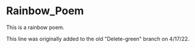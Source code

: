 # Rainbow_Poem

This is a rainbow poem.

This line was originally added to the old "Delete-green" branch on 4/17/22.
